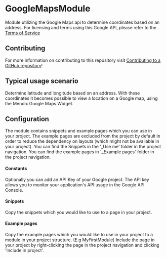 # GoogleMapsModule
Module utilizing the Google Maps api to determine coordinates based on an address. For licensing and terms using this Google API, please refer to the [Terms of Service](https://developers.google.com/maps/terms)

## Contributing
For more information on contributing to this repository visit [Contributing to a GitHub repository](https://world.mendix.com/display/howto50/Contributing+to+a+GitHub+repository)!

## Typical usage scenario
Determine latitude and longitude based on an address. With these coordinates it becomes possible to view a location on a Google map, using the Mendix Google Maps Widget.

## Configuration
The module contains snippets and example pages which you can use in your project. The example pages are excluded from the project by default in order to reduce the dependency on layouts (which might not be available in your project).
You can find the Snippets in the '_Use me' folder in the project navigation. You can find the example pages in '_Example pages' folder in the project navigation.

#### Constants
Optionally you can add an API Key of your Google project. The API key allows you to monitor your application's API usage in the Google API Console.

#### Snippets
Copy the snippets which you would like to use to a page in your project.

#### Example pages
Copy the example pages which you would like to use in your project to a module in your project structure. (E.g MyFirstModule) Include the page in your project by right-clicking the page in the project navigation and clicking 'Include in project'.




